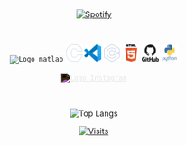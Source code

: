 &nbsp;<div align="center">
  [![Spotify](https://spotify-now-albertos-projects-c7a2f9c2.vercel.app//api/spotify?background_color=0d1117&border_color=ffffff)](https://open.spotify.com/user/31uymqpieuqu273rs7p3vfuqo3sy?si=facca7da777d4582)
  
</div>




&nbsp;<div align="center">
  
<div align="center">

 <code><img
    height="30"
    src="https://www.mathworks.com/matlabcentral/communitycontests/uploaded_files/159/image.png"
    alt="Logo matlab"/></code>
<code><img
    height="30"
    src="https://github.com/devicons/devicon/blob/master/icons/c/c-line.svg"
    alt="Logo c"/></code>
<code><img
    height="30"
    src="https://raw.githubusercontent.com/github/explore/80688e429a7d4ef2fca1e82350fe8e3517d3494d/topics/visual-studio-code/visual-studio-code.png"
    alt="Logo visual studio"/></code>
<code><img
    height="30"
    src="https://github.com/devicons/devicon/blob/master/icons/cplusplus/cplusplus-line.svg"
    alt="Logo C++"/></code>
<code><img
    height="30"
    src="https://raw.githubusercontent.com/github/explore/80688e429a7d4ef2fca1e82350fe8e3517d3494d/topics/html/html.png"
    alt="Logo HTML"/></code>
<code><img
    height="30"
    src="https://github.com/devicons/devicon/blob/master/icons/github/github-original-wordmark.svg"
    alt="Logo github"/></code>
<code><img
    height="30" 
    src="https://github.com/devicons/devicon/blob/master/icons/python/python-original-wordmark.svg"
    alt="Logo python"/></code>


<!-- Instagram -->
<code><a href="https://www.instagram.com/b_rmdz?igsh=bHA3OWhrdW9sOXM2" target="_blank"><img
    height="30" 
    src="https://upload.wikimedia.org/wikipedia/commons/e/e7/Instagram_logo_2016.svg" 
    style="filter: invert(1);"
    alt="Logo Instagram"/></a></code>
  </div>
&nbsp;<div align="center">  

  ![Top Langs](https://github-readme-stats.vercel.app/api/top-langs/?username=xalbertho&layout=compact&theme=monokai)

[![Visits](https://komarev.com/ghpvc/?username=xalbertho&logo=GitHub&label=github%20visits&color=336699&logoColor=white&style=flat-square)](https://github.com/xalbertho)
